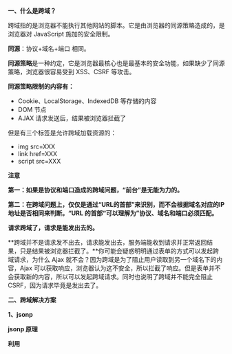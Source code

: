 **一、什么是跨域？**

跨域指的是浏览器不能执行其他网站的脚本。它是由浏览器的同源策略造成的，是浏览器对 JavaScript 施加的安全限制。

**同源**：协议+域名+端口 相同。

**同源策略**是一种约定，它是浏览器最核心也是最基本的安全功能，如果缺少了同源策略，浏览器很容易受到 XSS、CSRF 等攻击。

**同源策略限制的内容有：**

- Cookie、LocalStorage、IndexedDB 等存储的内容
- DOM 节点
- AJAX 请求发送后，结果被浏览器拦截了

但是有三个标签是允许跨域加载资源的：

- img src=XXX
- link href=XXX
- script src=XXX



**注意**

**第一：如果是协议和端口造成的跨域问题，“前台”是无能为力的。**

**第二：在跨域问题上，仅仅是通过“URL的首部”来识别，而不会根据域名对应的IP 地址是否相同来判断。“URL 的首部“可以理解为”协议、域名和端口必须匹配。**



**请求跨域了，请求是能发出去的。**

**跨域并不是请求发不出去，请求能发出去，服务端能收到请求并正常返回结果，只是结果被浏览器拦截了。**你可能会疑惑明明通过表单的方式可以发起跨域请求，为什么 Ajax 就不会？因为跨域是为了阻止用户读取到另一个域名下的内容，Ajax 可以获取响应，浏览器认为这不安全，所以拦截了响应。但是表单并不会获取新的内容，所以可以发起跨域请求。同时也说明了跨域并不能完全阻止 CSRF，因为请求毕竟是发出去了。



**二、跨域解决方案**

**1、jsonp**

**jsonp 原理**

**利用 <script> 标签没有跨域限制的漏洞，网页可以得到从其他来源动态产生的 JSON 数据。jsonp 请求一定需要对方的服务器做支持才可以。**

**jsonp 和 ajax 对比**

Jsonp 和 ajax 相同，都是客户端向服务端发送请求，从服务端获取数据的方式。但 ajax 属于同源策略，jsonp 属于非同源策略（跨域请求）。

**Jsonp 优缺点**

jsonp **优点是简单兼容性好**，可用于解决主流浏览器的跨域数据访问的问题。

**缺点是仅支持 get 方法，具有局限性，不安全，可能会遭受 XSS 攻击。**

**jsonp 都是 get 和异步请求，不存在其他的请求方式和同步请求。**

**jsonp 的实现流程**



**2、nginx 反向代理**



**3、cors** 

规范化的跨域请求解决方案，安全可靠。

优势：

- 在服务端进行控制是否允许跨域，可自定义规则
- 支持各种请求方式



